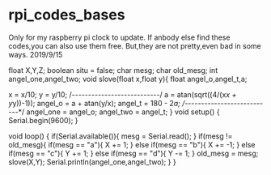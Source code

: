 # rpi_codes_bases
Only for my raspberry pi clock to update.
If anbody else find these codes,you can also use them free.
But,they are not pretty,even bad in some ways.
2019/9/15


float X,Y,Z;
boolean situ = false;
char mesg;
char old_mesg;
int angel_one,angel_two;
void slove(float x,float y){
  float angel_o,angel_t,a;
  
  x = x/10;
  y = y/10;
  /*---------------------------*/
  a = atan(sqrt((4/(x*x + y*y))-1));
  angel_o = a + atan(y/x);
  angel_t = 180 - 2*a;
  /*---------------------------*/
  angel_one = angel_o;
  angel_two = angel_t;
}
void setup() {
  Serial.begin(9600);
}

void loop() {
  if(Serial.available()){
    mesg = Serial.read();
  }
  if(mesg != old_mesg){
    if(mesg == "a"){
      X += 1;
    }
    else if(mesg == "b"){
      X += -1;
    }
    else if(mesg == "c"){
      Y += 1;
    }
    else if(mesg == "d"){
      Y -= 1;
    }
    old_mesg = mesg;  
    slove(X,Y);
    Serial.println(angel_one,angel_two);
  } 
}
